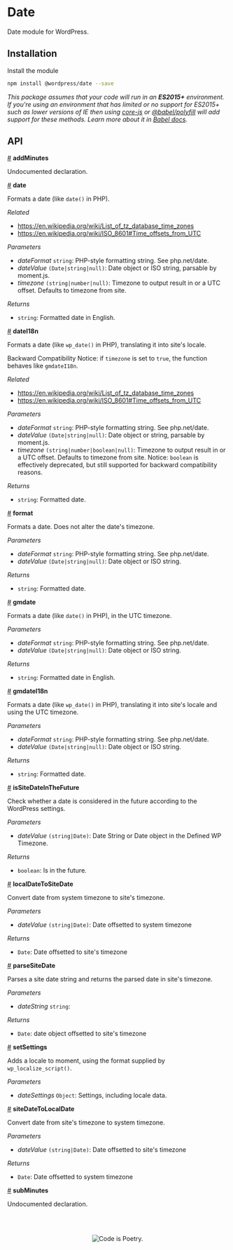 # Date

Date module for WordPress.

## Installation

Install the module

```bash
npm install @wordpress/date --save
```

_This package assumes that your code will run in an **ES2015+** environment. If you're using an environment that has limited or no support for ES2015+ such as lower versions of IE then using [core-js](https://github.com/zloirock/core-js) or [@babel/polyfill](https://babeljs.io/docs/en/next/babel-polyfill) will add support for these methods. Learn more about it in [Babel docs](https://babeljs.io/docs/en/next/caveats)._

## API

<!-- START TOKEN(Autogenerated API docs) -->

<a name="addMinutes" href="#addMinutes">#</a> **addMinutes**

Undocumented declaration.

<a name="date" href="#date">#</a> **date**

Formats a date (like `date()` in PHP).

_Related_

-   <https://en.wikipedia.org/wiki/List_of_tz_database_time_zones>
-   <https://en.wikipedia.org/wiki/ISO_8601#Time_offsets_from_UTC>

_Parameters_

-   _dateFormat_ `string`: PHP-style formatting string. See php.net/date.
-   _dateValue_ `(Date|string|null)`: Date object or ISO string, parsable by moment.js.
-   _timezone_ `(string|number|null)`: Timezone to output result in or a UTC offset. Defaults to timezone from site.

_Returns_

-   `string`: Formatted date in English.

<a name="dateI18n" href="#dateI18n">#</a> **dateI18n**

Formats a date (like `wp_date()` in PHP), translating it into site's locale.

Backward Compatibility Notice: if `timezone` is set to `true`, the function
behaves like `gmdateI18n`.

_Related_

-   <https://en.wikipedia.org/wiki/List_of_tz_database_time_zones>
-   <https://en.wikipedia.org/wiki/ISO_8601#Time_offsets_from_UTC>

_Parameters_

-   _dateFormat_ `string`: PHP-style formatting string. See php.net/date.
-   _dateValue_ `(Date|string|null)`: Date object or string, parsable by moment.js.
-   _timezone_ `(string|number|boolean|null)`: Timezone to output result in or a UTC offset. Defaults to timezone from site. Notice: `boolean` is effectively deprecated, but still supported for backward compatibility reasons.

_Returns_

-   `string`: Formatted date.

<a name="format" href="#format">#</a> **format**

Formats a date. Does not alter the date's timezone.

_Parameters_

-   _dateFormat_ `string`: PHP-style formatting string. See php.net/date.
-   _dateValue_ `(Date|string|null)`: Date object or ISO string.

_Returns_

-   `string`: Formatted date.

<a name="gmdate" href="#gmdate">#</a> **gmdate**

Formats a date (like `date()` in PHP), in the UTC timezone.

_Parameters_

-   _dateFormat_ `string`: PHP-style formatting string. See php.net/date.
-   _dateValue_ `(Date|string|null)`: Date object or ISO string.

_Returns_

-   `string`: Formatted date in English.

<a name="gmdateI18n" href="#gmdateI18n">#</a> **gmdateI18n**

Formats a date (like `wp_date()` in PHP), translating it into site's locale
and using the UTC timezone.

_Parameters_

-   _dateFormat_ `string`: PHP-style formatting string. See php.net/date.
-   _dateValue_ `(Date|string|null)`: Date object or ISO string.

_Returns_

-   `string`: Formatted date.

<a name="isSiteDateInTheFuture" href="#isSiteDateInTheFuture">#</a> **isSiteDateInTheFuture**

Check whether a date is considered in the future according to the WordPress settings.

_Parameters_

-   _dateValue_ `(string|Date)`: Date String or Date object in the Defined WP Timezone.

_Returns_

-   `boolean`: Is in the future.

<a name="localDateToSiteDate" href="#localDateToSiteDate">#</a> **localDateToSiteDate**

Convert date from system timezone to site's timezone.

_Parameters_

-   _dateValue_ `(string|Date)`: Date offsetted to system timezone

_Returns_

-   `Date`: Date offsetted to site's timezone

<a name="parseSiteDate" href="#parseSiteDate">#</a> **parseSiteDate**

Parses a site date string and returns the parsed date in site's timezone.

_Parameters_

-   _dateString_ `string`: 

_Returns_

-   `Date`: date object offsetted to site's timezone

<a name="setSettings" href="#setSettings">#</a> **setSettings**

Adds a locale to moment, using the format supplied by `wp_localize_script()`.

_Parameters_

-   _dateSettings_ `Object`: Settings, including locale data.

<a name="siteDateToLocalDate" href="#siteDateToLocalDate">#</a> **siteDateToLocalDate**

Convert date from site's timezone to system timezone.

_Parameters_

-   _dateValue_ `(string|Date)`: Date offsetted to site's timezone

_Returns_

-   `Date`: Date offsetted to system timezone

<a name="subMinutes" href="#subMinutes">#</a> **subMinutes**

Undocumented declaration.


<!-- END TOKEN(Autogenerated API docs) -->

<br/><br/><p align="center"><img src="https://s.w.org/style/images/codeispoetry.png?1" alt="Code is Poetry." /></p>

